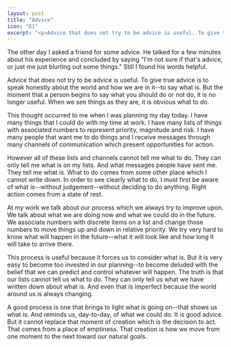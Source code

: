 ```yaml
---
layout: post
title: "Advice"
icon: "E1"
excerpt: "<p>Advice that does not try to be advice is useful. To give true advice is to speak honestly about the world and how we are in it--to say what is. But the moment that a person begins to say what you should do or not do, it is no longer useful. When we see things as they are, it is obvious what to do.</p>"
---
```


The other day I asked a friend for some advice.  He talked for a few minutes about his experience and concluded by saying "I'm not sure if that's advice, or just me just blurting out some things."   Still I found his words helpful.

Advice that does not try to be advice is useful.  To give true advice is to speak honestly about the world and how we are in it--to say what is.  But the moment that a person begins to say what you should do or not do, it is no longer useful.  When we see things as they are, it is obvious what to do.

This thought occurred to me when I was planning my day today.  I have many things that I could do with my time at work.  I have many lists of things with associated numbers to represent priority, magnitude and risk.  I have many people that want me to do things and I receive messages through many channels of communication which present opportunities for action.

However all of these lists and channels cannot tell me what to do.  They can only tell me what is on my lists.  And what messages people have sent me.  They tell me what is.  What to do comes from some other place which I cannot write down.  In order to see clearly what to do, I must first be aware of what is--without judgement--without deciding to do anything.  Right action comes from a state of rest.

At my work we talk about our process which we always try to improve upon.  We talk about what we are doing now and what we could do in the future.  We associate numbers with discrete items on a list and change those numbers to move things up and down in relative priority.  We try very hard to know what will happen in the future--what it will look like and how long it will take to arrive there.

This process is useful because it forces us to consider what is.  But it is very easy to become too invested in our planning--to become deluded with the belief that we can predict and control whatever will happen.  The truth is that our lists cannot tell us what to do.  They can only tell us what we have written down about what is.  And even that is imperfect because the world around us is always changing.

A good process is one that brings to light what is going on--that shows us what is.  And reminds us, day-to-day, of what we could do.  It is good advice.  But it cannot replace that moment of creation which is the decision to act.  That comes from a place of emptiness.  That creation is how we move from one moment to the next toward our natural goals.